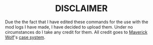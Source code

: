 <h1 align="center">DISCLAIMER</h1>

Due the the fact that I have edited these commands for the use with the mod logs I have made, I have decided to upload them.
Under no circumstances do I take any credit for them. All credit goes to [Maverick Wolf](https://github.com/Maverick-Wolf)'s [case system](https://github.com/Maverick-Wolf/yagpdb-mave/tree/main/Case%20System).